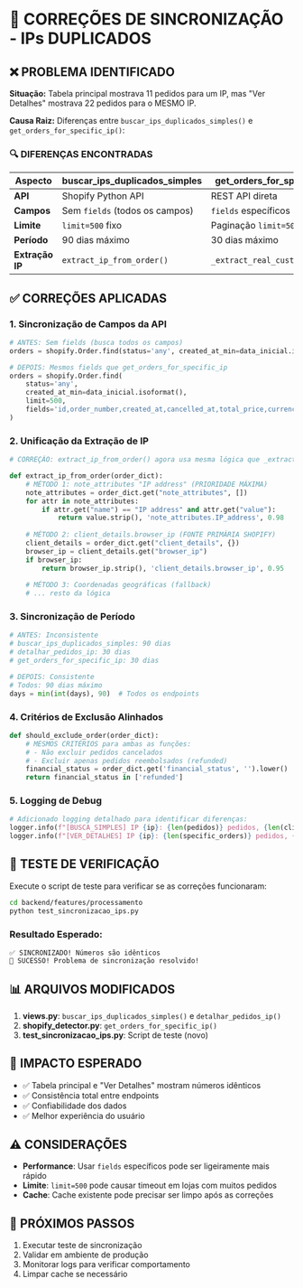 # 🔧 CORREÇÕES DE SINCRONIZAÇÃO - IPs DUPLICADOS

## ❌ PROBLEMA IDENTIFICADO

**Situação:** Tabela principal mostrava 11 pedidos para um IP, mas "Ver Detalhes" mostrava 22 pedidos para o MESMO IP.

**Causa Raiz:** Diferenças entre `buscar_ips_duplicados_simples()` e `get_orders_for_specific_ip()`:

### 🔍 DIFERENÇAS ENCONTRADAS

| Aspecto | buscar_ips_duplicados_simples | get_orders_for_specific_ip |
|---------|-------------------------------|----------------------------|
| **API** | Shopify Python API | REST API direta |
| **Campos** | Sem `fields` (todos os campos) | `fields` específicos |
| **Limite** | `limit=500` fixo | Paginação `limit=50` |
| **Período** | 90 dias máximo | 30 dias máximo |
| **Extração IP** | `extract_ip_from_order()` | `_extract_real_customer_ip()` |

## ✅ CORREÇÕES APLICADAS

### 1. **Sincronização de Campos da API**
```python
# ANTES: Sem fields (busca todos os campos)
orders = shopify.Order.find(status='any', created_at_min=data_inicial.isoformat(), limit=500)

# DEPOIS: Mesmos fields que get_orders_for_specific_ip
orders = shopify.Order.find(
    status='any',
    created_at_min=data_inicial.isoformat(),
    limit=500,
    fields='id,order_number,created_at,cancelled_at,total_price,currency,financial_status,fulfillment_status,customer,line_items,tags,client_details,note_attributes'
)
```

### 2. **Unificação da Extração de IP**
```python
# CORREÇÃO: extract_ip_from_order() agora usa mesma lógica que _extract_real_customer_ip()

def extract_ip_from_order(order_dict):
    # MÉTODO 1: note_attributes "IP address" (PRIORIDADE MÁXIMA)
    note_attributes = order_dict.get("note_attributes", [])
    for attr in note_attributes:
        if attr.get("name") == "IP address" and attr.get("value"):
            return value.strip(), 'note_attributes.IP_address', 0.98
    
    # MÉTODO 2: client_details.browser_ip (FONTE PRIMÁRIA SHOPIFY)
    client_details = order_dict.get("client_details", {})
    browser_ip = client_details.get("browser_ip")
    if browser_ip:
        return browser_ip.strip(), 'client_details.browser_ip', 0.95
    
    # MÉTODO 3: Coordenadas geográficas (fallback)
    # ... resto da lógica
```

### 3. **Sincronização de Período**
```python
# ANTES: Inconsistente
# buscar_ips_duplicados_simples: 90 dias
# detalhar_pedidos_ip: 30 dias
# get_orders_for_specific_ip: 30 dias

# DEPOIS: Consistente
# Todos: 90 dias máximo
days = min(int(days), 90)  # Todos os endpoints
```

### 4. **Critérios de Exclusão Alinhados**
```python
def should_exclude_order(order_dict):
    # MESMOS CRITÉRIOS para ambas as funções:
    # - Não excluir pedidos cancelados
    # - Excluir apenas pedidos reembolsados (refunded)
    financial_status = order_dict.get('financial_status', '').lower()
    return financial_status in ['refunded']
```

### 5. **Logging de Debug**
```python
# Adicionado logging detalhado para identificar diferenças:
logger.info(f"[BUSCA_SIMPLES] IP {ip}: {len(pedidos)} pedidos, {len(clientes_unicos)} clientes únicos")
logger.info(f"[VER_DETALHES] IP {ip}: {len(specific_orders)} pedidos, {len(clientes_unicos)} clientes únicos")
```

## 🧪 TESTE DE VERIFICAÇÃO

Execute o script de teste para verificar se as correções funcionaram:

```bash
cd backend/features/processamento
python test_sincronizacao_ips.py
```

### Resultado Esperado:
```
✅ SINCRONIZADO! Números são idênticos
🎉 SUCESSO! Problema de sincronização resolvido!
```

## 📊 ARQUIVOS MODIFICADOS

1. **views.py**: `buscar_ips_duplicados_simples()` e `detalhar_pedidos_ip()`
2. **shopify_detector.py**: `get_orders_for_specific_ip()`
3. **test_sincronizacao_ips.py**: Script de teste (novo)

## 🎯 IMPACTO ESPERADO

- ✅ Tabela principal e "Ver Detalhes" mostram números idênticos
- ✅ Consistência total entre endpoints
- ✅ Confiabilidade dos dados
- ✅ Melhor experiência do usuário

## ⚠️ CONSIDERAÇÕES

- **Performance**: Usar `fields` específicos pode ser ligeiramente mais rápido
- **Limite**: `limit=500` pode causar timeout em lojas com muitos pedidos
- **Cache**: Cache existente pode precisar ser limpo após as correções

## 🔄 PRÓXIMOS PASSOS

1. Executar teste de sincronização
2. Validar em ambiente de produção  
3. Monitorar logs para verificar comportamento
4. Limpar cache se necessário